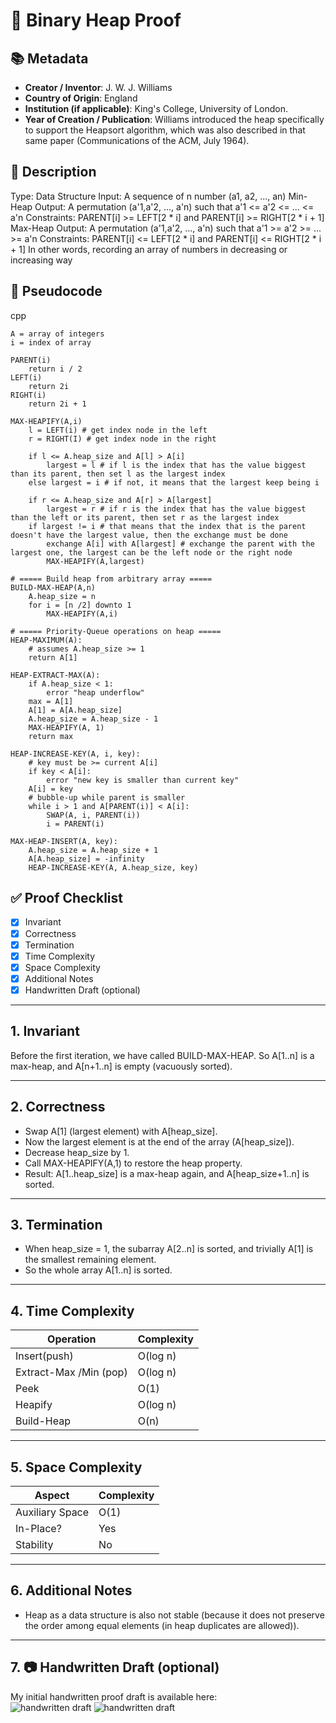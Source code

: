 # 📝 Binary Heap Proof

## 📚 Metadata
- **Creator / Inventor**:  J. W. J. Williams
- **Country of Origin**: England
- **Institution (if applicable)**: King's College, University of London.
- **Year of Creation / Publication**: Williams introduced the heap specifically to support the Heapsort algorithm, which was also
 described in that same paper (Communications of the ACM, July 1964). 

## 📝 Description
Type: Data Structure
Input: A sequence of n number (a1, a2, ..., an)
Min-Heap
Output: A permutation (a'1,a'2, ..., a'n) such that a'1 <= a'2 <= ... <= a'n
Constraints: PARENT[i] >= LEFT[2 * i] and PARENT[i] >= RIGHT[2 * i + 1]
Max-Heap
Output: A permutation (a'1,a'2, ..., a'n) such that a'1 >= a'2 >= ... >= a'n
Constraints: PARENT[i] <= LEFT[2 * i] and PARENT[i] <= RIGHT[2 * i + 1]
In other words, recording an array of numbers in decreasing or increasing way


## 📝 Pseudocode
cpp
``` 
A = array of integers 
i = index of array 

PARENT(i) 
    return i / 2  
LEFT(i) 
    return 2i 
RIGHT(i) 
    return 2i + 1

MAX-HEAPIFY(A,i)
    l = LEFT(i) # get index node in the left 
    r = RIGHT(I) # get index node in the right

    if l <= A.heap_size and A[l] > A[i] 
        largest = l # if l is the index that has the value biggest than its parent, then set l as the largest index 
    else largest = i # if not, it means that the largest keep being i

    if r <= A.heap_size and A[r] > A[largest]
        largest = r # if r is the index that has the value biggest than the left or its parent, then set r as the largest index
    if largest != i # that means that the index that is the parent doesn't have the largest value, then the exchange must be done 
        exchange A[i] with A[largest] # exchange the parent with the largest one, the largest can be the left node or the right node
        MAX-HEAPIFY(A,largest)  

# ===== Build heap from arbitrary array =====
BUILD-MAX-HEAP(A,n)
    A.heap_size = n
    for i = [n /2] downto 1 
        MAX-HEAPIFY(A,i)

# ===== Priority-Queue operations on heap =====
HEAP-MAXIMUM(A):
    # assumes A.heap_size >= 1
    return A[1]

HEAP-EXTRACT-MAX(A):
    if A.heap_size < 1:
        error "heap underflow"
    max = A[1]
    A[1] = A[A.heap_size]
    A.heap_size = A.heap_size - 1
    MAX-HEAPIFY(A, 1)
    return max

HEAP-INCREASE-KEY(A, i, key):
    # key must be >= current A[i]
    if key < A[i]:
        error "new key is smaller than current key"
    A[i] = key
    # bubble-up while parent is smaller
    while i > 1 and A[PARENT(i)] < A[i]:
        SWAP(A, i, PARENT(i))
        i = PARENT(i)

MAX-HEAP-INSERT(A, key):
    A.heap_size = A.heap_size + 1
    A[A.heap_size] = -infinity
    HEAP-INCREASE-KEY(A, A.heap_size, key)

```

## ✅ Proof Checklist
- [x] Invariant  
- [x] Correctness  
- [x] Termination  
- [x] Time Complexity  
- [x] Space Complexity  
- [x] Additional Notes  
- [x] Handwritten Draft (optional)  

---

## 1. Invariant
Before the first iteration, we have called BUILD-MAX-HEAP.
So A[1..n] is a max-heap, and A[n+1..n] is empty (vacuously sorted).

---

## 2. Correctness
- Swap A[1] (largest element) with A[heap_size].
- Now the largest element is at the end of the array (A[heap_size]).
- Decrease heap_size by 1.
- Call MAX-HEAPIFY(A,1) to restore the heap property.
- Result: A[1..heap_size] is a max-heap again, and A[heap_size+1..n] is sorted.

---

## 3. Termination
- When heap_size = 1, the subarray A[2..n] is sorted, and trivially A[1] is the smallest remaining element.
- So the whole array A[1..n] is sorted.

---

## 4. Time Complexity
Operation                 | Complexity    |
|-------------------------|---------------|
| Insert(push)            | O(log n)      |
| Extract-Max /Min (pop)  | O(log n)      |
| Peek                    | O(1)          |
| Heapify                 | O(log n)      |
| Build-Heap              | O(n)          |

---

## 5. Space Complexity

| Aspect           | Complexity |
|------------------|------------|
| Auxiliary Space  | O(1)       |
| In-Place?        | Yes        |
| Stability        | No         |

---

## 6. Additional Notes
- Heap as a data structure is also not stable (because it does not preserve the order among equal elements (in heap duplicates are allowed)).

---

## 7. 📷 Handwritten Draft (optional)
My initial handwritten proof draft is available here:  
![handwritten draft](./assets/heap_1_handwritten.jpg)
![handwritten draft](./assets/heap_2_handwritten.jpg)